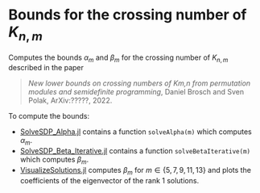 # Bounds for the crossing number of $K_{n,m}$

Computes the bounds $\alpha_m$ and $\beta_m$ for the crossing number of $K_{n,m}$ described in the paper

> *New lower bounds on crossing numbers of Km,n from
permutation modules and semidefinite programming*, Daniel Brosch and Sven Polak, ArXiv:?????, 2022.

To compute the bounds: 
- [SolveSDP_Alpha.jl](src/SolveSDP_Alpha.jl) contains a function `solveAlpha(m)` which computes $\alpha_m$.
- [SolveSDP_Beta_Iterative.jl](src/SolveSDP_Beta_Iterative.jl) contains a function `solveBetaIterative(m)` which computes $\beta_m$.
- [VisualizeSolutions.jl](src/VisualizeSolutions.jl) computes $\beta_m$ for $m\in\{5,7,9,11,13\}$ and plots the coefficients of the eigenvector of the rank 1 solutions.